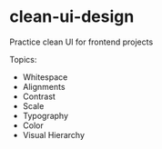 # clean-ui-design
Practice clean UI for frontend projects

Topics:

- Whitespace
- Alignments
- Contrast
- Scale
- Typography
- Color
- Visual Hierarchy
